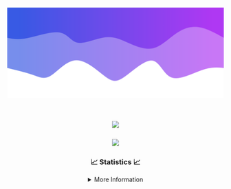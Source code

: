 ![Header](./IMG_4001.png)
<div align="center">

<h1 align="center">
  <a href="https://git.io/typing-svg">
    <img src="https://readme-typing-svg.herokuapp.com/?lines=Welcome+to+my+profile!+👋;JavaScript+developer.;&center=true&size=25">
  </a>
</h1>

<p align="center">
  <img src="https://lanyard.cnrad.dev/api/624702585596805130" />
</p>

### 📈 Statistics 📈
<details>
    <summary>More Information</summary>
    <br/>

<!--START_SECTION:waka-->
![Code Time](http://img.shields.io/badge/Code%20Time-10%20hrs%2012%20mins-blue)

![Profile Views](http://img.shields.io/badge/Profile%20Views-0-blue)

**🐱 My GitHub Data** 

> 📦 1.0 kB Used in GitHub's Storage 
 > 
> 🏆 23 Contributions in the Year 2023
 > 
> 🚫 Not Opted to Hire
 > 
> 📜 5 Public Repositories 
 > 
> 🔑 1 Private Repositories 
 > 
**I'm an Early 🐤** 

```text
🌞 Morning                126 commits         █████░░░░░░░░░░░░░░░░░░░░   20.62 % 
🌆 Daytime                234 commits         ██████████░░░░░░░░░░░░░░░   38.30 % 
🌃 Evening                225 commits         █████████░░░░░░░░░░░░░░░░   36.82 % 
🌙 Night                  26 commits          █░░░░░░░░░░░░░░░░░░░░░░░░   04.26 % 
```
📅 **I'm Most Productive on Thursday** 

```text
Monday                   105 commits         ████░░░░░░░░░░░░░░░░░░░░░   17.18 % 
Tuesday                  73 commits          ███░░░░░░░░░░░░░░░░░░░░░░   11.95 % 
Wednesday                114 commits         █████░░░░░░░░░░░░░░░░░░░░   18.66 % 
Thursday                 129 commits         █████░░░░░░░░░░░░░░░░░░░░   21.11 % 
Friday                   62 commits          ███░░░░░░░░░░░░░░░░░░░░░░   10.15 % 
Saturday                 61 commits          ██░░░░░░░░░░░░░░░░░░░░░░░   09.98 % 
Sunday                   67 commits          ███░░░░░░░░░░░░░░░░░░░░░░   10.97 % 
```


📊 **This Week I Spent My Time On** 

```text
🕑︎ Time Zone: America/New_York

💬 Programming Languages: 
No Activity Tracked This Week

🔥 Editors: 
No Activity Tracked This Week

🐱‍💻 Projects: 
No Activity Tracked This Week

💻 Operating System: 
No Activity Tracked This Week
```

**I Mostly Code in Java** 

```text
Java                     16 repos            █████████████████████░░░░   84.21 % 
JavaScript               2 repos             ███░░░░░░░░░░░░░░░░░░░░░░   10.53 % 
C++                      1 repo              █░░░░░░░░░░░░░░░░░░░░░░░░   05.26 % 
```



**Timeline**

![Lines of Code chart](https://raw.githubusercontent.com/DevDipin/DevDipin/main/assets/bar_graph.png)


 Last Updated on 04/10/2023 01:46:24 UTC
<!--END_SECTION:waka-->

![Footer](./IMG_4002.png)